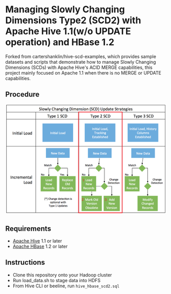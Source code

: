 # Managing Slowly Changing Dimensions Type2 (SCD2) with Apache Hive 1.1(w/o UPDATE operation) and HBase 1.2 

Forked from cartershanklin/hive-scd-examples, which provides sample datasets and scripts that demonstrate how to manage Slowly Changing Dimensions (SCDs) with Apache Hive's ACID MERGE capabilities, this project mainly focused on Apache 1.1 when there is no MERGE or UPDATE capabilities.

## Procedure

![SCD Strategies](SCDStrategies.png "SCD Strategies")

## Requirements

* [Apache Hive](https://hive.apache.org/) 1.1 or later
* [Apache HBase](https://hbase.apache.org/) 1.2 or later

## Instructions

* Clone this repository onto your Hadoop cluster
* Run load_data.sh to stage data into HDFS
* From Hive CLI or beeline, run `hive_hbase_scd2.sql`
